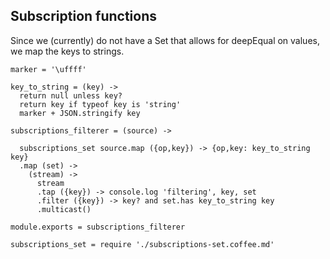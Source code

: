 Subscription functions
----------------------

Since we (currently) do not have a Set that allows for deepEqual on values, we map the keys to strings.

    marker = '\uffff'

    key_to_string = (key) ->
      return null unless key?
      return key if typeof key is 'string'
      marker + JSON.stringify key

    subscriptions_filterer = (source) ->

      subscriptions_set source.map ({op,key}) -> {op,key: key_to_string key}
      .map (set) ->
        (stream) ->
          stream
          .tap ({key}) -> console.log 'filtering', key, set
          .filter ({key}) -> key? and set.has key_to_string key
          .multicast()

    module.exports = subscriptions_filterer

    subscriptions_set = require './subscriptions-set.coffee.md'
